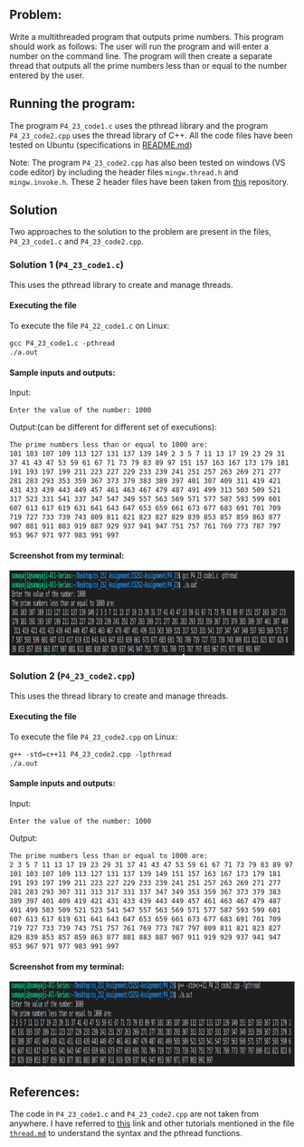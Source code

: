## Problem:
Write a multithreaded program that outputs prime numbers. This program should work as follows: The user will run the program and will
enter a number on the command line. The program will then create a
separate thread that outputs all the prime numbers less than or equal to
the number entered by the user.


## Running the program:
The program `P4_23_code1.c` uses the pthread library and the program `P4_23_code2.cpp` uses the thread library of C++. All the code files have been tested on Ubuntu (specifications in <a href="https://github.com/Sharvani2002/CS252-Assignment/blob/main/README.md">README.md</a>)

Note: The program `P4_23_code2.cpp` has also been tested on windows (VS code editor) by including the header files `mingw.thread.h` and `mingw.invoke.h`.
These 2 header files have been taken from <a href="https://github.com/meganz/mingw-std-threads.git">this</a> repository.

## Solution
Two approaches to the solution to the problem are present in the files, `P4_23_code1.c` and `P4_23_code2.cpp`. 

### Solution 1 (`P4_23_code1.c`)
This uses the pthread library to create and manage threads.

#### Executing the file
To execute the file `P4_22_code1.c` on Linux:
```
gcc P4_23_code1.c -pthread
./a.out
```

#### Sample inputs and outputs:
Input:
```
Enter the value of the number: 1000
```
Output:(can be different for different set of executions):
```
The prime numbers less than or equal to 1000 are:
101 103 107 109 113 127 131 137 139 149 2 3 5 7 11 13 17 19 23 29 31 37 41 43 47 53 59 61 67 71 73 79 83 89 97 151 157 163 167 173 179 181 191 193 197 199 211 223 227 229 233 239 241 251 257 263 269 271 277 281 283 293 353 359 367 373 379 383 389 397 401 307 409 311 419 421 431 433 439 443 449 457 461 463 467 479 487 491 499 313 503 509 521 317 523 331 541 337 347 547 349 557 563 569 571 577 587 593 599 601 607 613 617 619 631 641 643 647 653 659 661 673 677 683 691 701 709 719 727 733 739 743 809 811 821 823 827 829 839 853 857 859 863 877 907 881 911 883 919 887 929 937 941 947 751 757 761 769 773 787 797 953 967 971 977 983 991 997 
```
#### Screenshot from my terminal:
<img src="https://github.com/Sharvani2002/CS252-Assignment/blob/main/Images/P4_23_sample_output1.png" width="1000" height="150" />


### Solution 2 (`P4_23_code2.cpp`)
This uses the thread library to create and manage threads.

#### Executing the file
To execute the file `P4_23_code2.cpp` on Linux:
```
g++ -std=c++11 P4_23_code2.cpp -lpthread
./a.out
```

#### Sample inputs and outputs:
Input:
```
Enter the value of the number: 1000
```
Output:
```
The prime numbers less than or equal to 1000 are:
2 3 5 7 11 13 17 19 23 29 31 37 41 43 47 53 59 61 67 71 73 79 83 89 97 101 103 107 109 113 127 131 137 139 149 151 157 163 167 173 179 181 191 193 197 199 211 223 227 229 233 239 241 251 257 263 269 271 277 281 283 293 307 311 313 317 331 337 347 349 353 359 367 373 379 383 389 397 401 409 419 421 431 433 439 443 449 457 461 463 467 479 487 491 499 503 509 521 523 541 547 557 563 569 571 577 587 593 599 601 607 613 617 619 631 641 643 647 653 659 661 673 677 683 691 701 709 719 727 733 739 743 751 757 761 769 773 787 797 809 811 821 823 827 829 839 853 857 859 863 877 881 883 887 907 911 919 929 937 941 947 953 967 971 977 983 991 997
```
#### Screenshot from my terminal:
<img src="https://github.com/Sharvani2002/CS252-Assignment/blob/main/Images/P4_23_sample_output2.png" width="1000" height="150" />

## References:
The code in `P4_23_code1.c` and `P4_23_code2.cpp` are not taken from anywhere. I have referred to <a href="https://stackoverflow.com/questions/26090901/find-prime-numbers-in-a-separate-thread">this</a> link and other tutorials mentioned in the file <a href="https://github.com/Sharvani2002/CS252-Assignment/blob/main/thread.md">`thread.md`</a> to understand the syntax and the pthread functions. 
